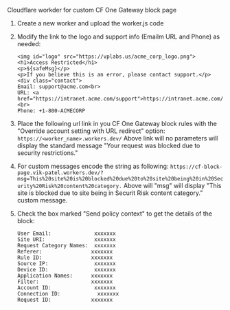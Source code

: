 Cloudflare workder for custom CF One Gateway block page

1. Create a new worker and upload the worker.js code
2. Modify the link to the logo and support info (Emailm URL and Phone) as needed:
   ```
   <img id="logo" src="https://vplabs.us/acme_corp_logo.png">
   <h1>Access Restricted</h1>
   <p>${safeMsg}</p>
   <p>If you believe this is an error, please contact support.</p>
   <div class="contact">
   Email: support@acme.com<br>
   URL: <a href="https://intranet.acme.com/support">https://intranet.acme.com/support</a><br>
   Phone: +1-800-ACMECORP
   ```
3. Place the following url link in you CF One Gateway block rules with the "Override account setting with URL redirect" option:
   `https://<worker_name>.workers.dev/`
   Above link will no parameters will display the standard message "Your request was blocked due to security restrictions."
4. For custom messages encode the string as following:
   `https://cf-block-page.vik-patel.workers.dev/?msg=This%20site%20is%20blocked%20due%20to%20site%20being%20in%20Security%20Risk%20content%20category.`
   Above will "msg" will display "This site is blocked due to site being in Securit Risk content category." custom message.
5. Check the box marked "Send policy context" to get the details of the block:

   ```
   User Email:	            xxxxxxx
   Site URI:	            xxxxxxx
   Request Category Names:	xxxxxxx
   Referer:	               xxxxxxx
   Rule ID:	               xxxxxxx
   Source IP:	            xxxxxxx
   Device ID:	            xxxxxxx
   Application Names:	   xxxxxxx
   Filter:	               xxxxxxx
   Account ID:	            xxxxxxx
   Connection ID:	         xxxxxxx
   Request ID:             xxxxxxx
   ```
